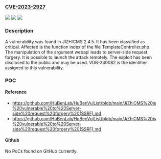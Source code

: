### [CVE-2023-2927](https://cve.mitre.org/cgi-bin/cvename.cgi?name=CVE-2023-2927)
![](https://img.shields.io/static/v1?label=Product&message=JIZHICMS&color=blue)
![](https://img.shields.io/static/v1?label=Version&message=%3D%202.4.5%20&color=brighgreen)
![](https://img.shields.io/static/v1?label=Vulnerability&message=CWE-918%20Server-Side%20Request%20Forgery&color=brighgreen)

### Description

A vulnerability was found in JIZHICMS 2.4.5. It has been classified as critical. Affected is the function index of the file TemplateController.php. The manipulation of the argument webapi leads to server-side request forgery. It is possible to launch the attack remotely. The exploit has been disclosed to the public and may be used. VDB-230082 is the identifier assigned to this vulnerability.

### POC

#### Reference
- https://github.com/HuBenLab/HuBenVulList/blob/main/JiZhiCMS%20is%20vulnerable%20to%20Server-side%20request%20forgery%20(SSRF).md
- https://github.com/HuBenLab/HuBenVulList/blob/main/JiZhiCMS%20is%20vulnerable%20to%20Server-side%20request%20forgery%20(SSRF).md

#### Github
No PoCs found on GitHub currently.

